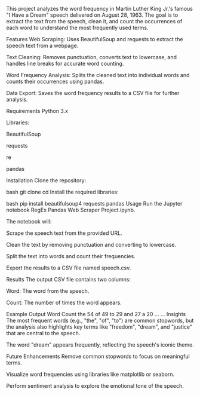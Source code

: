This project analyzes the word frequency in Martin Luther King Jr.'s famous "I Have a Dream" speech delivered on August 28, 1963. The goal is to extract the text from the speech, clean it, and count the occurrences of each word to understand the most frequently used terms.

Features
Web Scraping: Uses BeautifulSoup and requests to extract the speech text from a webpage.

Text Cleaning: Removes punctuation, converts text to lowercase, and handles line breaks for accurate word counting.

Word Frequency Analysis: Splits the cleaned text into individual words and counts their occurrences using pandas.

Data Export: Saves the word frequency results to a CSV file for further analysis.

Requirements
Python 3.x

Libraries:

BeautifulSoup

requests

re

pandas

Installation
Clone the repository:

bash
git clone <repository-url>
cd <repository-directory>
Install the required libraries:

bash
pip install beautifulsoup4 requests pandas
Usage
Run the Jupyter notebook RegEx Pandas Web Scraper Project.ipynb.

The notebook will:

Scrape the speech text from the provided URL.

Clean the text by removing punctuation and converting to lowercase.

Split the text into words and count their frequencies.

Export the results to a CSV file named speech.csv.

Results
The output CSV file contains two columns:

Word: The word from the speech.

Count: The number of times the word appears.

Example Output
Word	Count
the	54
of	49
to	29
and	27
a	20
...	...
Insights
The most frequent words (e.g., "the", "of", "to") are common stopwords, but the analysis also highlights key terms like "freedom", "dream", and "justice" that are central to the speech.

The word "dream" appears frequently, reflecting the speech's iconic theme.

Future Enhancements
Remove common stopwords to focus on meaningful terms.

Visualize word frequencies using libraries like matplotlib or seaborn.

Perform sentiment analysis to explore the emotional tone of the speech.
